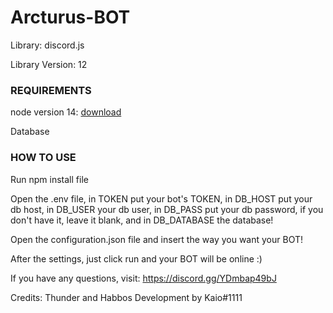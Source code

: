 # Arcturus-BOT
Library: discord.js

Library Version: 12

<h3 align="left">REQUIREMENTS</h3>

node version 14: <a href="https://nodejs.org/download/release/v14.18.3/">download</a>

Database

<h3 align="left">HOW TO USE</h3>

Run npm install file

Open the .env file, in TOKEN put your bot's TOKEN,
in DB_HOST put your db host, in DB_USER your db user, in DB_PASS put your db password, if you don't have it, leave it blank, and in DB_DATABASE the database!

Open the configuration.json file and insert the way you want your BOT!

After the settings, just click run and your BOT will be online :)

If you have any questions, visit: https://discord.gg/YDmbap49bJ

Credits: Thunder and Habbos Development by Kaio#1111
